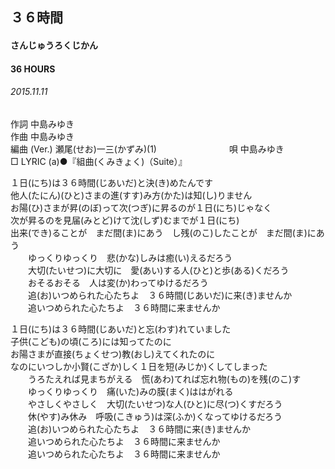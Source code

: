 ## ３６時間
#### さんじゅうろくじかん
#### 36 HOURS
###### 2015.11.11


作詞     中島みゆき　　　　　   
作曲      中島みゆき  　　　   
編曲 (Ver.) 瀬尾(せお)一三(かずみ)(1)　　　　　　　　
唄  中島みゆき        
□ LYRIC (a)●『組曲(くみきょく)（Suite）』   
   
１日(にち)は３６時間(じあいだ)と決(き)めたんです   
他人(たにん)(ひと)さまの進(すす)み方(かた)は知(し)りません   
お陽(ひ)さまが昇(のぼ)って次(つぎ)に昇るのが１日(にち)じゃなく   
次が昇るのを見届(みとど)けて沈(しず)むまでが１日(にち)   
出来(でき)ることが　まだ間(ま)にあう　し残(のこ)したことが　まだ間(ま)にあう   
　　ゆっくりゆっくり　悲(かな)しみは癒(い)えるだろう   
　　大切(たいせつ)に大切に　愛(あい)する人(ひと)と歩(ある)くだろう   
　　おそるおそる　人は変(か)わってゆけるだろう   
　　追(お)いつめられた心たちよ　３６時間(じあいだ)に来(き)ませんか   
　　追いつめられた心たちよ　３６時間に来ませんか   
   
１日(にち)は３６時間(じあいだ)と忘(わす)れていました   
子供(こども)の頃(ころ)には知ってたのに   
お陽さまが直接(ちょくせつ)教(おし)えてくれたのに   
なのにいつしか小賢(こざか)しく１日を短(みじか)くしてしまった   
　　うろたえれば見まちがえる　慌(あわ)てれば忘れ物(もの)を残(のこ)す   
　　ゆっくりゆっくり　痛(いた)みの膜(まく)ははがれる   
　　やさしくやさしく　大切(たいせつ)な人(ひと)に尽(つ)くすだろう   
　　休(やす)み休み　呼吸(こきゅう)は深(ふか)くなってゆけるだろう   
　　追(お)いつめられた心たちよ　３６時間に来(き)ませんか   
　　追いつめられた心たちよ　３６時間に来ませんか   
　　追いつめられた心たちよ　３６時間に来ませんか   